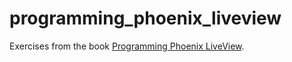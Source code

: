 # programming_phoenix_liveview

Exercises from the book [Programming Phoenix LiveView](https://pragprog.com/titles/liveview/programming-phoenix-liveview/).
